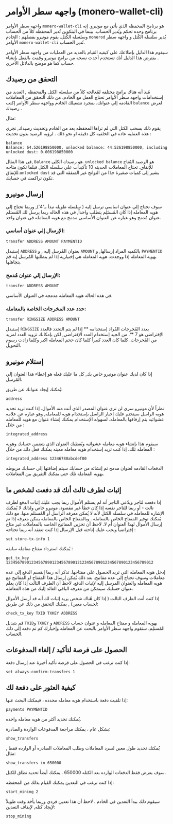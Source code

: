 # واجهه سطر الأوامر (monero-wallet-cli)

واجهه سطر الأوامر `monero-wallet-cli` هو برنامج المحفظه الذي يأتي مع مونيرو. إنه برنامج وحده تحكم ويُدير الحساب. بينما في البتكوين تُدير المحفظه كلاً من الحساب وسلسله الكُتل. يقوم مونيرو بفصلهم : الخادم `monerod` يُدير سلسله الكُتل و واجهه سطر الأوامر `monero-wallet-cli` تُدير الحساب.

سيقوم هذا الدليل بإطلاعك علي كيفيه القيام بالعديد من العمليات من واجهه سطر الأوامر . يفترض هذا الدليل أنك تستخدم أحدث نسخه من برامج مونيرو وقمت بالفعل بإنشاء حساب كما هو موضح بالدلائل الأخري.


## التحقق من رصيدك

مُنذ أنه هناك برامج مختلفه لمُعالجه كلاً من سلسله الكتل والمحفظه , العديد من إستخدامات واجهه سطر الأوامر تحتاج العمل مع الخادم. من ذلك التحقق من المعاملات القادمه إلي عنوانك. بمجرد تشغيلك الخادم وواجهه سطر الأوامر إكتب `balance` لعرض رصيدك .

مثال:

يقوم ذلك بسحب الكتل التي لم تراها المحفظه بعد من الخادم وتحديث رصيدك, تجري هذه العمليه عاده في الخلفيه كل دقيقه او نحو ذلك . لرؤيه الرصيد بدون تحديث : 

    balance
    Balance: 64.526198850000, unlocked balance: 44.526198850000, including unlocked dust: 0.006198850000
    
في هذا المثال, `Balance`  هو رصيدك الكلي. `unlocked balance` هو الرصيد المُتاح للإنفاق. تحتاج المعاملات الحديثه 10 تأكيدات علي سلسله الكتل قبلما تكون متاحه للإنفاق.`unlocked dust` يشير إلى كميات صغيرة جدًا من النواتج غير المنفقة التي قد تكون تراكمت في حسابك.

## إرسال مونيرو

سوف تحتاج إلي عنوان اساسي ترسل إليه ( سلسله طويله تبدأ بـ'4'), وربما تحتاج إلي هويه المعامله إذا كان المُستَلِم يتطلب واحداً, في هذه الحاله ربما يرسل لك المُستلم عنوان مُدمج وهو عباره عن العنوان الأساسي مدمج مع هويه المعامله في عنوان واحد. 

### الإرسال إلي عنوان أساسي:

    transfer ADDRESS AMOUNT PAYMENTID

إستبدل  `ADDRESS` بعنوان المُرسل إليه , و `AMOUNT`  بالكميه المراد إرسالها, و `PAYMENTID` بهويه المعامله إذا ووجدت. هويه المعامله هي إختياريه إذا لم يتطلبها المُرسل إيه قم بتجاهلها.

### الإرسال إلي عنوان مُدمج:

    transfer ADDRESS AMOUNT

في هذه الحاله هويه المعامله مدمجه في العنوان الأساسي.

### حدد عدد المخرجات الخاصة بالمعامله:

    transfer RINGSIZE ADDRESS AMOUNT

إستبدل `RINGSIZE` بعدد المُخرجات المُراد إستخدامه ** إذا لم يتم التحدد فالعدد الإفتراضي هو 7 **. من الجيد إستخدام العدد الإفتراضي, لكن بإمكانك تزويد العدد لمزيد من المُخرجات. كلما كان العدد كبيراً كلما كان حجم المعامله اكبر وكلما زادت رسوم التحويل.


## إستلام مونيرو

إذا كان لديك عنوان مونيرو خاص بك, كل ما عليك فعله هو إعطاء هذا العنوان إلي المُرسل.

يُمكنك إيجاد عنوانك عن طريق:

    address

نظراً لأن مونيرو سري لن تري عنوان المصدر الذي أتت منه الأموال. إذا كنت تريد تحديد هويه الراسل سيتحتم عليك إخبار الراسل بإستخدام هويه للمعامله, وهو عباره عن علامه عشوائيه يتم إرفاقها بالمعامله. لسهوله الإستخدام يمكنك إنشاء عنوان مع هويه للمعامله من خلال :

    integrated_address

سيقوم هذا بإنشاء هويه معامله عشوائيه ويُعطيك العنوان الذي يتضمن حسابك وهويه المعامله تلك. إذا كنت تريد إستخدام هويه معامله معينه يمكنك فعل ذلك من خلال :

    integrated_address 12346780abcdef00

الدفعات القادمه لعنوان مدمج تم إنشائه من حسابك سيتم إضافتها إلي حسابك مربوطه بهويه المعامله تلك حتي يمكنك التفريق بين المعاملات.


## إثبات لطرف ثالث أنك قد دفعت لشخص ما

إذا دفعت لتاجر ويدّعي التاجر أنه لم يستلم الأموال ربما يجب عليك إثبات الدفع لطرف تالت - أو ربما للتاجر نفسه إذا كان خطأ غير مقصود. مونيرو خاص ولذلك لا يُمكنك الإشاره للمعامله في سلسله الكتل لأنه لا يُمكن معرفه الراسل أو المُستلم منها. مع ذلك يُمكنك توفير المفتاح الخاص بالمعامله . وبالمفتاح الخاص بالمعامله يمكن معرفه إذا تم إرسال الأموال لهذا العنوان أم لا. لاحظ أن تخزين المفاتيح الخاصه بالمعاملات غير متاح إفتراضياً ويجب عليك إتاحته قبل الإرسال إذا كنت تعتقد أنه ربما تحتاجه : 

    set store-tx-info 1

يُمكنك استرداد مفتاح معامله سابقه :

    get_tx_key 1234567890123456789012345678901212345678901234567890123456789012

إدخل هويه المعامله التي تريد الحصول علي مفتاحها. تذكر أنه ربما إنقسم الدفع إلي عده معاملات وسوف تحتاج إلي عده مفاتيح. بعد ذلك يُمكن إرسال هذا المفتاح او المفاتيح مع هويه المعامله والعنوان المرسل إليه لإثبات الدفع. لاحظ أن الطرف التالت إذا كان يعلم عنوان حسابك سيتمكن من معرفه الباقي العائد إليك من هذه المعامله.

إذا كنت أنت الطرف التالت ( إذا كان هُناك شخص يريد إثبات لك أنه قد أرسل الأموال لحساب معين) , يمكنك التحقق من ذلك عن طريق:

    check_tx_key TXID TXKEY ADDRESS

قم بتبديل `TXID`و `TXKEY` و `ADDRESS` بهويه المعامله و مفتاح المعامله و عنوان حساب المُستلِم. ستقوم واجهه سطر الأوامر بالبحث عن المعامله وإخبارك كم تم دفعه إلي ذلك الحساب.


## الحصول على فرصة لتأكيد / إلغاء المدفوعات

إذا كنت ترغب في الحصول على فرصة تأكيد أخيرة عند إرسال دفعة:

    set always-confirm-transfers 1


## كيفية العثور على دفعة لك

إذا تلقيت دفعة باستخدام هويه معامله محدده ، فيمكنك البحث عنها:

    payments PAYMENTID

يُمكنك تحديد أكثر من هويه معامله واحده.

بشكل عام ، يمكنك مراجعة المدفوعات الواردة والصادرة:

    show_transfers

يُمكنك تحديد طول معين لسرد المعاملات وطلب المعاملات الصادره أو الوارده فقط , مثال:

    show_transfers in 650000

سوف يعرض فقط الدفعات الوارده بعد الكتله 650000 . يمكنك أيضاً تحديد نطاق للكتل.

إذا كنت ترغب في التعدين يمكنك القيام بذلك من المحفظة:

    start_mining 2

سيقوم ذلك ببدأ التعدين في الخادم . لاحظ أن هذا تعدين فردي وربما يأخذ وقت طويلاً لإيجاد كتله, لإيقاف التعدين:

    stop_mining

